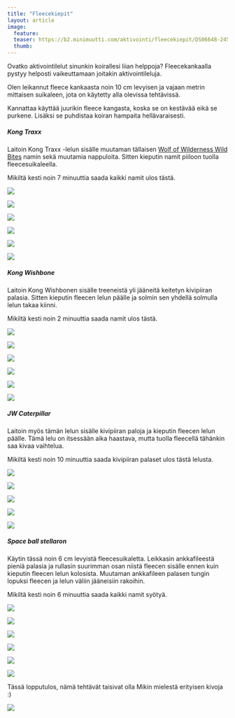 ```yaml
---
title: "Fleecekiepit"
layout: article
image:
  feature:
  teaser: https://b2.minimuutti.com/aktivointi/fleecekiepit/DS06648-245px.jpg
  thumb:
---
```


Ovatko aktivointilelut sinunkin koirallesi liian helppoja? Fleecekankaalla pystyy helposti vaikeuttamaan joitakin aktivointileluja.

Olen leikannut fleece kankaasta noin 10 cm levyisen ja vajaan metrin mittaisen suikaleen, jota on käytetty alla olevissa tehtävissä.

Kannattaa käyttää juurikin fleece kangasta, koska se on kestävää eikä se purkene. Lisäksi se puhdistaa koiran hampaita hellävaraisesti.

##### Kong Traxx

Laitoin Kong Traxx -lelun sisälle muutaman tällaisen [Wolf of Wilderness Wild Bites](http://clk.tradedoubler.com/click?p(210840)a(2526211)g(19927404)url(https://www.zooplus.fi/shop/koirat/luut/wolf_of_wiilderness/wolf_of_wilderness_lihakuutiot/688392?rrec=true&pr=product1_rr&slot=1&exprienceid=7837&strategyid=103144)) namin sekä muutamia nappuloita. Sitten kieputin namit piiloon tuolla fleecesuikaleella.

Mikiltä kesti noin 7 minuuttia saada kaikki namit ulos tästä.

![](https://b2.minimuutti.com/aktivointi/fleecekiepit/DS06309-800px.jpg)

![](https://b2.minimuutti.com/aktivointi/fleecekiepit/DS06342-800px.jpg)

![](https://b2.minimuutti.com/aktivointi/fleecekiepit/DS06506-800px.jpg)

![](https://b2.minimuutti.com/aktivointi/fleecekiepit/DS06648-800px.jpg)

![](https://b2.minimuutti.com/aktivointi/fleecekiepit/DS06750-800px.jpg)

![](https://b2.minimuutti.com/aktivointi/fleecekiepit/DS06308-800px.jpg)

##### Kong Wishbone

Laitoin Kong Wishbonen sisälle treeneistä yli jääneitä keitetyn kivipiiran palasia. Sitten kieputin fleecen lelun päälle ja solmin sen yhdellä solmulla lelun takaa kiinni.

Mikiltä kesti noin 2 minuuttia saada namit ulos tästä.

![](https://b2.minimuutti.com/aktivointi/fleecekiepit/DS06853-800px.jpg)

![](https://b2.minimuutti.com/aktivointi/fleecekiepit/DS06895-800px.jpg)

![](https://b2.minimuutti.com/aktivointi/fleecekiepit/DS06947-800px.jpg)

![](https://b2.minimuutti.com/aktivointi/fleecekiepit/DS06962-800px.jpg)

![](https://b2.minimuutti.com/aktivointi/fleecekiepit/DS07003-800px.jpg)

![](https://b2.minimuutti.com/aktivointi/fleecekiepit/DS06850-800px.jpg)

##### JW Caterpillar

Laitoin myös tämän lelun sisälle kivipiiran paloja ja kieputin fleecen lelun päälle. Tämä lelu on itsessään aika haastava, mutta tuolla fleecellä tähänkin saa kivaa vaihtelua.

Mikiltä kesti noin 10 minuuttia saada kivipiiran palaset ulos tästä lelusta.

![](https://b2.minimuutti.com/aktivointi/fleecekiepit/DS06777-800px.jpg)

![](https://b2.minimuutti.com/aktivointi/fleecekiepit/DS06789-800px.jpg)

![](https://b2.minimuutti.com/aktivointi/fleecekiepit/DS06805-800px.jpg)

![](https://b2.minimuutti.com/aktivointi/fleecekiepit/DS06827-800px.jpg)

![](https://b2.minimuutti.com/aktivointi/fleecekiepit/DS06775-800px.jpg)

##### Space ball stellaron

Käytin tässä noin 6 cm levyistä fleecesuikaletta. Leikkasin ankkafileestä pieniä palasia ja rullasin suurimman osan niistä fleecen sisälle ennen kuin kieputin fleecen lelun kolosista. Muutaman ankkafileen palasen tungin lopuksi fleecen ja lelun väliin jääneisiin rakoihin.

Mikiltä kesti noin 6 minuuttia saada kaikki namit syötyä.

![](https://b2.minimuutti.com/aktivointi/fleecekiepit/DS08060-800px.jpg)

![](https://b2.minimuutti.com/aktivointi/fleecekiepit/DS08066-800px.jpg)

![](https://b2.minimuutti.com/aktivointi/fleecekiepit/DS08123-800px.jpg)

![](https://b2.minimuutti.com/aktivointi/fleecekiepit/DS08142-800px.jpg)

![](https://b2.minimuutti.com/aktivointi/fleecekiepit/DS08284-800px.jpg)

![](https://b2.minimuutti.com/aktivointi/fleecekiepit/DS08057-800px.jpg)

Tässä lopputulos, nämä tehtävät taisivat olla Mikin mielestä erityisen kivoja :)

![](https://b2.minimuutti.com/aktivointi/fleecekiepit/DS06839-800px.jpg)